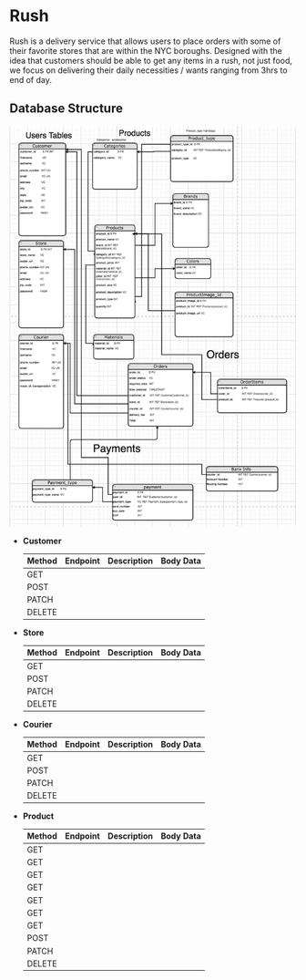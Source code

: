 # Rush


Rush is a delivery service that allows users to place orders with some of their favorite stores that are within the NYC boroughs. Designed with the idea that customers should be able to get any items in a rush, not just food, we focus on delivering their daily necessities / wants ranging from 3hrs to end of day.

## Database Structure
![database_schema](./database-schema.png)

- **Customer**

    | Method | Endpoint     | Description           | Body Data     |
    | ------ | ------------ | --------------------- | ------------- |
    | GET    |              |                       |               |
    | POST   |              |                       |               |
    | PATCH  |              |                       |               |
    | DELETE |              |                       |               |

- **Store**

    | Method | Endpoint     | Description           | Body Data     |
    | ------ | ------------ | --------------------- | ------------- |
    | GET    |              |                       |               |
    | POST   |              |                       |               |
    | PATCH  |              |                       |               |
    | DELETE |              |                       |               |

- **Courier**

    | Method | Endpoint     | Description           | Body Data     |
    | ------ | ------------ | --------------------- | ------------- |
    | GET    |              |                       |               |
    | POST   |              |                       |               |
    | PATCH  |              |                       |               |
    | DELETE |              |                       |               |

- **Product**

    | Method | Endpoint     | Description           | Body Data     |
    | ------ | ------------ | --------------------- | ------------- |
    | GET    |              |                       |               |
    | GET    |              |                       |               |
    | GET    |              |                       |               |
    | GET    |              |                       |               |
    | GET    |              |                       |               |
    | GET    |              |                       |               |
    | GET    |              |                       |               |
    | POST   |              |                       |               |
    | PATCH  |              |                       |               |
    | DELETE |              |                       |               |
